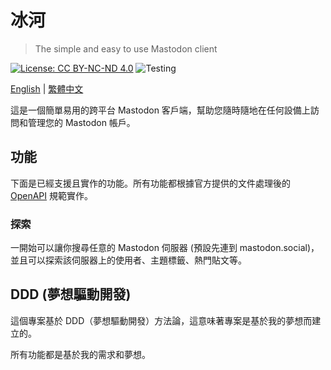 # 冰河

> The simple and easy to use Mastodon client

[![License: CC BY-NC-ND 4.0][0]][1]
![Testing](https://github.com/cmj0121/glacial/actions/workflows/test.yml/badge.svg?branch=main)

[English](README.md) | [繁體中文](README_zh.md)

這是一個簡單易用的跨平台 Mastodon 客戶端，幫助您隨時隨地在任何設備上訪問和管理您的 Mastodon 帳戶。

## 功能

下面是已經支援且實作的功能。所有功能都根據官方提供的文件處理後的 [OpenAPI][2] 規範實作。

### 探索

一開始可以讓你搜尋任意的 Mastodon 伺服器 (預設先連到 mastodon.social)，並且可以探索該伺服器上的使用者、主題標籤、熱門貼文等。

## DDD (夢想驅動開發)

這個專案基於 DDD（夢想驅動開發）方法論，這意味著專案是基於我的夢想而建立的。

所有功能都是基於我的需求和夢想。

[0]: https://img.shields.io/badge/License-CC_BY--NC--ND_4.0-lightgrey.svg
[1]: https://creativecommons.org/licenses/by-nc-nd/4.0/
[2]: https://cmj0121.github.io/mastodon_openapi/

